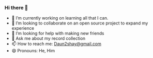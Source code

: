 ### Hi there 👋

- 🔭 I’m currently working on learning all that I can.
- 👯 I’m looking to collaborate on an open source project to expand my experience
- 🤔 I’m looking for help with making new friends
- 💬 Ask me about my record collection
- 📫 How to reach me: Daun2shay@gmail.com
- 😄 Pronouns: He, Him
